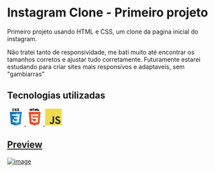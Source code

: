 # Instagram Clone - Primeiro projeto

Primeiro projeto usando HTML e CSS, um clone da pagina inicial do instagram.

Não tratei tanto de responsividade, me bati muito até encontrar os tamanhos corretos e ajustar tudo corretamente.
Futuramente estarei estudando para criar sites mais responsivos e adaptaveis, sem "gambiarras"


## **Tecnologias utilizadas**  

 <a href="https://www.w3schools.com/css/" target="_blank" rel="noreferrer"> <img src="https://raw.githubusercontent.com/devicons/devicon/master/icons/css3/css3-original-wordmark.svg" alt="css3" width="40" height="40"/> </a>  <a href="https://www.w3.org/html/" target="_blank" rel="noreferrer"> <img src="https://raw.githubusercontent.com/devicons/devicon/master/icons/html5/html5-original-wordmark.svg" alt="html5" width="40" height="40"/> </a><a href="https://developer.mozilla.org/en-US/docs/Web/JavaScript" target="_blank" rel="noreferrer"> <img src="https://raw.githubusercontent.com/devicons/devicon/master/icons/javascript/javascript-original.svg" alt="javascript" width="40" height="40"/> 
 
 
 ## **Preview**  
![image](https://user-images.githubusercontent.com/55896528/161089586-7a6d2ee7-a74a-473b-a09c-6af01e41e4a3.png)
